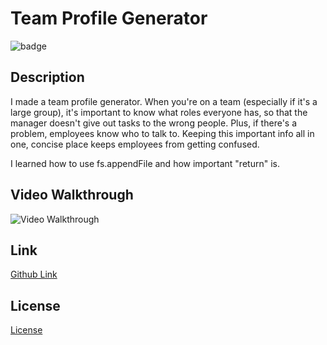 # Team Profile Generator
![badge](https://img.shields.io/badge/license-MIT-green)

## Description
I made a team profile generator. When you're on a team (especially if it's a large group), it's important to know what roles everyone has, so that the manager doesn't give out tasks to the wrong people. Plus, if there's a problem, employees know who to talk to. Keeping this important info all in one, concise place keeps employees from getting confused.

I learned how to use fs.appendFile and how important "return" is.

## Video Walkthrough
![Video Walkthrough](https://drive.google.com/file/d/1uH7Uiidhl3Kyol8zoOU8_w4wuQxDdAPf/view)

## Link
<a href="https://aurorabrynn.github.io/team-profile-generator/">Github Link</a>

## License
<a href="./LICENSE.txt">License</a>